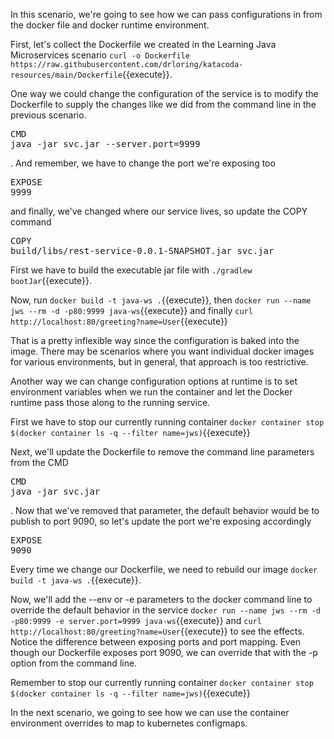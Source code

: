In this scenario, we're going to see how we can pass configurations in from the docker file and docker runtime environment.

First, let's collect the Dockerfile we created in the Learning Java Microservices scenario `curl -o Dockerfile https://raw.githubusercontent.com/drloring/katacoda-resources/main/Dockerfile`{{execute}}.

One way we could change the configuration of the service is to modify the Dockerfile to supply the changes like we did from the command line in the previous scenario.  <pre class="file" data-filename="gs-rest-service/complete/Dockerfile" data-target="insert" data-marker="CMD java -jar svc.jar">CMD java -jar svc.jar --server.port=9999</pre>.  And remember, we have to change the port we're exposing too <pre class="file" data-filename="gs-rest-service/complete/Dockerfile" data-target="insert" data-marker="EXPOSE 8080">EXPOSE 9999</pre> and finally, we've changed where our service lives, so update the COPY command <pre class="file" data-filename="gs-rest-service/complete/Dockerfile" data-target="insert" data-marker="COPY rest-service.jar svc.jar">COPY build/libs/rest-service-0.0.1-SNAPSHOT.jar svc.jar</pre>

First we have to build the executable jar file with `./gradlew bootJar`{{execute}}.

Now, run `docker build -t java-ws .`{{execute}}, then `docker run --name jws --rm -d -p80:9999 java-ws`{{execute}} and finally `curl http://localhost:80/greeting?name=User`{{execute}}

That is a pretty inflexible way since the configuration is baked into the image.  There may be scenarios where you want individual docker images for various environments, but in general, that approach is too restrictive.

Another way we can change configuration options at runtime is to set environment variables when we run the container and let the Docker runtime pass those along to the running service. 

First we have to stop our currently running container `docker container stop $(docker container ls -q --filter name=jws)`{{execute}}

Next, we'll update the Dockerfile to remove the command line parameters from the CMD <pre class="file" data-filename="gs-rest-service/complete/Dockerfile" data-target="insert" data-marker="CMD java -jar svc.jar --server.port=9999">CMD java -jar svc.jar</pre>.  Now that we've removed that parameter, the default behavior would be to publish to port 9090, so let's update the port we're exposing accordingly <pre class="file" data-filename="gs-rest-service/complete/Dockerfile" data-target="insert" data-marker="EXPOSE 9999">EXPOSE 9090</pre>

Every time we change our Dockerfile, we need to rebuild our image `docker build -t java-ws .`{{execute}}.

Now, we'll add the --env or -e parameters to the docker command line to override the default behavior in the service `docker run --name jws --rm -d -p80:9999 -e server.port=9999 java-ws`{{execute}} and  `curl http://localhost:80/greeting?name=User`{{execute}} to see the effects.  Notice the difference between exposing ports and port mapping.  Even though our Dockerfile exposes port 9090, we can override that with the -p option from the command line.

Remember to stop our currently running container `docker container stop $(docker container ls -q --filter name=jws)`{{execute}}

In the next scenario, we going to see how we can use the container environment overrides to map to kubernetes configmaps.


